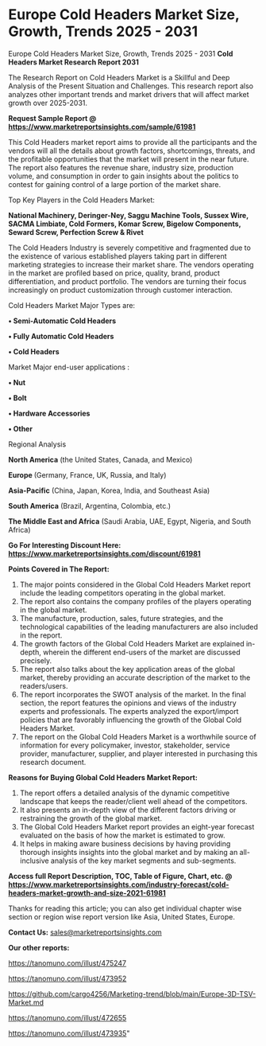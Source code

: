 # Europe Cold Headers Market Size, Growth, Trends 2025 - 2031
Europe Cold Headers Market Size, Growth, Trends 2025 - 2031
<strong>Cold Headers Market Research Report 2031</strong>

The Research Report on Cold Headers Market is a Skillful and Deep Analysis of the Present Situation and Challenges. This research report also analyzes other important trends and market drivers that will affect market growth over 2025-2031.

<strong>Request Sample Report @ <a href=https://www.marketreportsinsights.com/sample/61981>https://www.marketreportsinsights.com/sample/61981</a></strong>

This Cold Headers market report aims to provide all the participants and the vendors will all the details about growth factors, shortcomings, threats, and the profitable opportunities that the market will present in the near future. The report also features the revenue share, industry size, production volume, and consumption in order to gain insights about the politics to contest for gaining control of a large portion of the market share.

Top Key Players in the Cold Headers Market:

<strong>National Machinery, Deringer-Ney, Saggu Machine Tools, Sussex Wire, SACMA Limbiate, Cold Formers, Komar Screw, Bigelow Components, Seward Screw, Perfection Screw & Rivet</strong>

The Cold Headers Industry is severely competitive and fragmented due to the existence of various established players taking part in different marketing strategies to increase their market share. The vendors operating in the market are profiled based on price, quality, brand, product differentiation, and product portfolio. The vendors are turning their focus increasingly on product customization through customer interaction.

Cold Headers Market Major Types are:

<strong>• Semi-Automatic Cold Headers

• Fully Automatic Cold Headers

• Cold Headers</strong>

Market Major end-user applications :

<strong>• Nut

• Bolt

• Hardware Accessories

• Other</strong>

Regional Analysis

</u><strong><b>North America</b></strong> (the United States, Canada, and Mexico)

<strong><b>Europe </b></strong>(Germany, France, UK, Russia, and Italy)

<strong><b>Asia-Pacific</b></strong> (China, Japan, Korea, India, and Southeast Asia)

<strong><b>South America</b></strong> (Brazil, Argentina, Colombia, etc.)

<strong><b>The Middle East and Africa</b></strong> (Saudi Arabia, UAE, Egypt, Nigeria, and South Africa)

<strong>Go For Interesting Discount Here: <a href=https://www.marketreportsinsights.com/discount/61981>https://www.marketreportsinsights.com/discount/61981</a></strong>

<strong>Points Covered in The Report:</strong>
<ol>
  <li>The major points considered in the Global Cold Headers Market report include the leading competitors operating in the global market.</li>
  <li>The report also contains the company profiles of the players operating in the global market.</li>
  <li>The manufacture, production, sales, future strategies, and the technological capabilities of the leading manufacturers are also included in the report.</li>
  <li>The growth factors of the Global Cold Headers Market are explained in-depth, wherein the different end-users of the market are discussed precisely.</li>
  <li>The report also talks about the key application areas of the global market, thereby providing an accurate description of the market to the readers/users.</li>
  <li>The report incorporates the SWOT analysis of the market. In the final section, the report features the opinions and views of the industry experts and professionals. The experts analyzed the export/import policies that are favorably influencing the growth of the Global Cold Headers Market.</li>
  <li>The report on the Global Cold Headers Market is a worthwhile source of information for every policymaker, investor, stakeholder, service provider, manufacturer, supplier, and player interested in purchasing this research document.</li>
</ol>
<strong>Reasons for Buying Global Cold Headers Market Report:</strong>

<ol>
  <li>The report offers a detailed analysis of the dynamic competitive landscape that keeps the reader/client well ahead of the competitors.</li>
  <li>It also presents an in-depth view of the different factors driving or restraining the growth of the global market.</li>
  <li>The Global Cold Headers Market report provides an eight-year forecast evaluated on the basis of how the market is estimated to grow.</li>
  <li>It helps in making aware business decisions by having providing thorough insights insights into the global market and by making an all-inclusive analysis of the key market segments and sub-segments.</li>
</ol>
<strong>Access full Report Description, TOC, Table of Figure, Chart, etc. @ <a href=https://www.marketreportsinsights.com/industry-forecast/cold-headers-market-growth-and-size-2021-61981>https://www.marketreportsinsights.com/industry-forecast/cold-headers-market-growth-and-size-2021-61981</a></strong>


Thanks for reading this article; you can also get individual chapter wise section or region wise report version like Asia, United States, Europe.

<strong>Contact Us:</strong>
sales@marketreportsinsights.com

<strong>Our other reports:</strong>

<a href=https://tanomuno.com/illust/475247>https://tanomuno.com/illust/475247</a>

<a href=https://tanomuno.com/illust/473952>https://tanomuno.com/illust/473952</a>

<a href=https://github.com/cargo4256/Marketing-trend/blob/main/Europe-3D-TSV-Market.md>https://github.com/cargo4256/Marketing-trend/blob/main/Europe-3D-TSV-Market.md</a>

<a href=https://tanomuno.com/illust/472655>https://tanomuno.com/illust/472655</a>

<a href=https://tanomuno.com/illust/473935>https://tanomuno.com/illust/473935</a>"
